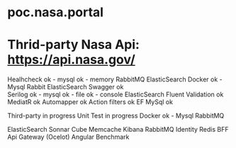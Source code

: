 # poc.nasa.portal

# Thrid-party Nasa Api: https://api.nasa.gov/

Healhcheck
	ok - mysql
	ok - memory
	RabbitMQ
	ElasticSearch
Docker
	ok - Mysql
	Rabbit
	ElasticSearch
Swagger
	ok	
Serilog
	ok - mysql
	ok - file
	ok - console
	ElasticSearch
Fluent Validation
	ok
MediatR
	ok
Automapper
	ok
Action filters
	ok
EF MySql
	ok	


Third-party
	in progress
Unit Test
	in progress
Docker
	ok - Mysql
	RabbitMQ


ElasticSearch
Sonnar Cube
Memcache
Kibana
RabbitMQ
Identity
Redis
BFF
Api Gateway (Ocelot)
Angular
Benchmark
